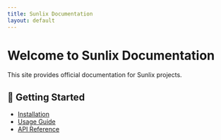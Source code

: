 ```yaml
---
title: Sunlix Documentation
layout: default
---
```


<head>
    <link rel="icon" type="image/x-icon" href="{{ '/favicon.ico' | relative_url }}">
</head>


# Welcome to Sunlix Documentation

This site provides official documentation for Sunlix projects.

## 📌 Getting Started

- [Installation](installation.md)
- [Usage Guide](usage.md)
- [API Reference](api.md)

